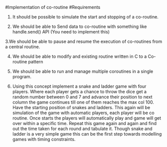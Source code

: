#Implementation of co-routine
#Requirements
1. It should be possible to simulate the start and stopping of a co-routine.

2. We should be able to Send data to co-routine with something like handle.send() API (You need to implement this)

3.We should be able to pause and resume the execution of co-routines from a central routine.

4. We should be able to modify and existing routine written in C to a Co-routine pattern

5. We should be able to run and manage multiple coroutines in a single program.

6. Using this concept implement a snake and ladder game with four players. Where each player gets a chance to throw the dice get a random number between 0 and 7 and advance their position to next column the game continues till one of them reaches the max col 100. Have the starting position of snakes and ladders. This again will be simulation of the game with automatic players, each player will be co routine.  Once starts the players will automatically play and game will get over within a specific time. Repeat this game again and again and find out the time taken for each round and tabulate it. Though  snake  and  ladder  is  a very  simple  game  this can  be  the  first  step  towards  modelling  games with timing constraints. 
